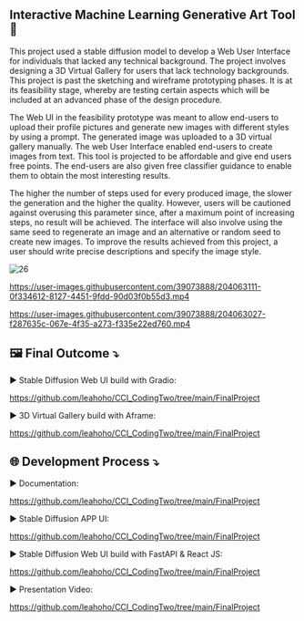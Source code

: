 ## Interactive Machine Learning Generative Art Tool 🚀

This project used a stable diffusion model to develop a Web User Interface for individuals that lacked any technical background. The project involves designing a 3D Virtual Gallery for users that lack technology backgrounds. This project is past the sketching and wireframe prototyping phases. It is at its feasibility stage, whereby are testing certain aspects which will be included at an advanced phase of the design procedure. 

The Web UI in the feasibility prototype was meant to allow end-users to upload their profile pictures and generate new images with different styles by using a prompt. The generated image was uploaded to a 3D virtual gallery manually. The web User Interface enabled end-users to create images from text. This tool is projected to be affordable and give end users free points. The end-users are also given free classifier guidance to enable them to obtain the most interesting results.

The higher the number of steps used for every produced image, the slower the generation and the higher the quality. However, users will be cautioned against overusing this parameter since, after a maximum point of increasing steps, no result will be achieved. The interface will also involve using the same seed to regenerate an image and an alternative or random seed to create new images. To improve the results achieved from this project, a user should write precise descriptions and specify the image style.


![26](https://user-images.githubusercontent.com/39073888/204059183-4bf65220-b420-4840-abc0-e9956181dcc9.png)



https://user-images.githubusercontent.com/39073888/204063111-0f334612-8127-4451-9fdd-90d03f0b55d3.mp4



https://user-images.githubusercontent.com/39073888/204063027-f287635c-067e-4f35-a273-f335e22ed760.mp4



## 🖼 Final Outcome ⤵️

▶️ Stable Diffusion Web UI build with Gradio:

https://github.com/leahoho/CCI_CodingTwo/tree/main/FinalProject

▶️ 3D Virtual Gallery build with Aframe:

https://github.com/leahoho/CCI_CodingTwo/tree/main/FinalProject


## 🌐 Development Process ⤵️

▶️ Documentation:

https://github.com/leahoho/CCI_CodingTwo/tree/main/FinalProject


▶️ Stable Diffusion APP UI:

https://github.com/leahoho/CCI_CodingTwo/tree/main/FinalProject


▶️ Stable Diffusion Web UI build with FastAPI & React JS:

https://github.com/leahoho/CCI_CodingTwo/tree/main/FinalProject


▶️ Presentation Video:

https://github.com/leahoho/CCI_CodingTwo/tree/main/FinalProject
